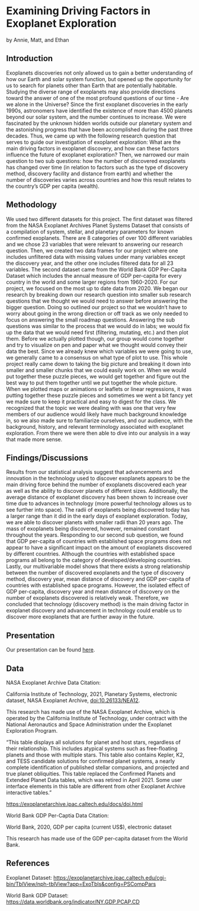 Examining Driving Factors in Exoplanet Exploration
================
by Annie, Matt, and Ethan

## Introduction
Exoplanets discoveries not only allowed us to gain a better understanding of how our Earth and solar system function, but opened up the opportunity for us to search for planets other than Earth that are potentially habitable. Studying the diverse range of exoplanets may also provide directions toward the answer of one of the most profound questions of our time - Are we alone in the Universe? Since the first exoplanet discoveries in the early 1990s, astronomers have identified the existence of more than 4500 planets beyond our solar system, and the number continues to increase. We were fascinated by the unknown hidden worlds outside our planetary system and the astonishing progress that have been accomplished during the past three decades. Thus, we came up with the following research question that serves to guide our investigation of exoplanet exploration: What are the main driving factors in exoplanet discovery, and how can these factors influence the future of exoplanet exploration? Then, we narrowed our main question to two sub questions: how the number of discovered exoplanets has changed over time (in relation to factors such as the type of discovery method, discovery facility and distance from earth) and whether the number of discoveries varies across countries and how this result relates to the country’s GDP per capita (wealth). 

## Methodology
We used two different datasets for this project. The first dataset was filtered from the NASA Exoplanet Archives Planet Systems Dataset that consists of a compilation of system, stellar, and planetary parameters for known confirmed exoplanets. There are 8 categories of over 100 different variables and we chose 23 variables that were relevant to answering our research question. Then, we created two data frames for our project where one includes unfiltered data with missing values under many variables except the discovery year, and the other one includes filtered data for all 23 variables. The second dataset came from the World Bank GDP Per-Capita Dataset which includes the annual measure of GDP per-capita for every country in the world and some larger regions from 1960-2020. For our project, we focused on the most up to date data from 2020.
We began our research by breaking down our research question into smaller sub research questions that we thought we would need to answer before answering the bigger question. Doing so outlined our project so that we wouldn’t have to worry about going in the wrong direction or off track as we only needed to focus on answering the small roadmap questions. Answering the sub questions was similar to the process that we would do in labs; we would fix up the data that we would need first (filtering, mutating, etc.) and then plot them. Before we actually plotted though, our group would come together and try to visualize on pen and paper what we thought would convey their data the best. Since we already knew which variables we were going to use, we generally came to a consensus on what type of plot to use. This whole project really came down to taking the big picture and breaking it down into smaller and smaller chunks that we could easily work on. When we would put together these puzzle pieces, we would get together and figure out the best way to put them together until we put together the whole picture. When we plotted maps or animations or leaflets or linear regressions, it was putting together these puzzle pieces and sometimes we went a bit fancy yet we made sure to keep it practical and easy to digest for the class.
We recognized that the topic we were dealing with was one that very few members of our audience would likely have much background knowledge in, so we also made sure to familiarize ourselves, and our audience, with the background, history, and relevant terminology associated with exoplanet exploration. From there we were then able to dive into our analysis in a way that made more sense.

## Findings/Discussions
Results from our statistical analysis suggest that advancements and innovation in the technology used to discover exoplanets appears to be the main driving force behind the number of exoplanets discovered each year as well as the ability to discover planets of different sizes. Additionally, the average distance of exoplanet discovery has been shown to increase over time due to advances in technology (more powerful technology allows us to see further into space). The radii of exoplanets being discovered today has a larger range than it did in the early days of exoplanet exploration. Today, we are able to discover planets with smaller radii than 20 years ago. The mass of exoplanets being discovered, however, remained constant throughout the years. Responding to our second sub question, we found that GDP per-capita of countries with established space programs does not appear to have a significant impact on the amount of exoplanets discovered by different countries. Although the countries with established space programs all belong to the category of developed/developing countries. Lastly, our multivariable model shows that there exists a strong relationship between the number of discovered exoplanets and the type of discovery method, discovery year, mean distance of discovery and GDP per-capita of countries with established space programs. However, the isolated effect of GDP per-capita, discovery year and mean distance of discovery on the number of exoplanets discovered is relatively weak. Therefore, we concluded that technology (discovery method) is the main driving factor in exoplanet discovery and advancement in technology could enable us to discover more exoplanets that are further away in the future.

## Presentation

Our presentation can be found [here](presentation/presentation.html).

## Data

NASA Exoplanet Archive Data Citation:

California Institute of Technology, 2021, Planetary Systems, electronic
dataset, NASA Exoplanet Archive, <doi:10.26133/NEA12>.

This research has made use of the NASA Exoplanet Archive, which is
operated by the California Institute of Technology, under contract with
the National Aeronautics and Space Administration under the Exoplanet
Exploration Program.

“This table displays all solutions for planet and host stars, regardless
of their relationship. This includes atypical systems such as
free-floating planets and those with multiple stars. This table also
contains Kepler, K2, and TESS candidate solutions for confirmed planet
systems, a nearly complete identification of published stellar
companions, and projected and true planet obliquities. This table
replaced the Confirmed Planets and Extended Planet Data tables, which
was retired in April 2021. Some user interface elements in this table
are different from other Exoplanet Archive interactive tables.”

<https://exoplanetarchive.ipac.caltech.edu/docs/doi.html>

World Bank GDP Per-Captia Data Citation:

World Bank, 2020, GDP per capita (current US$), electronic dataset

This research has made use of the GDP per-capita dataset from the World Bank.


## References

Exoplanet Dataset:
<https://exoplanetarchive.ipac.caltech.edu/cgi-bin/TblView/nph-tblView?app=ExoTbls&config=PSCompPars>

World Bank GDP Dataset: <https://data.worldbank.org/indicator/NY.GDP.PCAP.CD>
